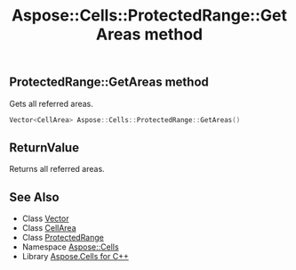 ﻿---
title: Aspose::Cells::ProtectedRange::GetAreas method
linktitle: GetAreas
second_title: Aspose.Cells for C++ API Reference
description: 'Aspose::Cells::ProtectedRange::GetAreas method. Gets all referred areas in C++.'
type: docs
weight: 900
url: /cpp/aspose.cells/protectedrange/getareas/
---
## ProtectedRange::GetAreas method


Gets all referred areas.

```cpp
Vector<CellArea> Aspose::Cells::ProtectedRange::GetAreas()
```


## ReturnValue

Returns all referred areas.

## See Also

* Class [Vector](../../vector/)
* Class [CellArea](../../cellarea/)
* Class [ProtectedRange](../)
* Namespace [Aspose::Cells](../../)
* Library [Aspose.Cells for C++](../../../)

